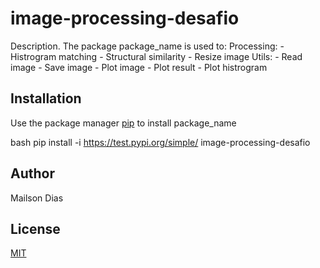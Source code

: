 # image-processing-desafio

Description. 
The package package_name is used to:
    Processing:
    	- Histrogram matching
	    - Structural similarity
        - Resize image
    Utils:
        - Read image
        - Save image
        - Plot image
        - Plot result
        - Plot histrogram
        
## Installation

Use the package manager [pip](https://pip.pypa.io/en/stable/) to install package_name

bash
pip install -i https://test.pypi.org/simple/ image-processing-desafio

## Author
Mailson Dias

## License
[MIT](https://choosealicense.com/licenses/mit/)
